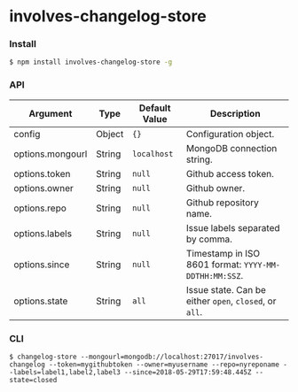 # involves-changelog-store

### Install
```bash
$ npm install involves-changelog-store -g
```

### API
| Argument               | Type            | Default Value | Description                                                          |
|------------------------|-----------------|---------------|----------------------------------------------------------------------|
| config                 | Object          | `{}`          | Configuration object.                                                |
| options.mongourl       | String          | `localhost`   | MongoDB connection string.                                           |
| options.token          | String          | `null`        | Github access token.                                                 |
| options.owner          | String          | `null`        | Github owner.                                                        |
| options.repo           | String          | `null`        | Github repository name.                                              |
| options.labels         | String          | `null`        | Issue labels separated by comma.                                     |
| options.since          | String          | `null`        | Timestamp in ISO 8601 format: `YYYY-MM-DDTHH:MM:SSZ`.                |
| options.state          | String          | `all`         | Issue state. Can be either `open`, `closed`, or `all`.               |

### CLI
```
$ changelog-store --mongourl=mongodb://localhost:27017/involves-changelog --token=mygithubtoken --owner=myusername --repo=nyreponame --labels=label1,label2,label3 --since=2018-05-29T17:59:48.445Z --state=closed
```
